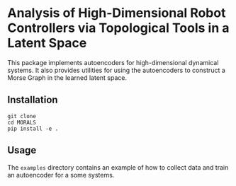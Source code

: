 # Analysis of High-Dimensional Robot Controllers via Topological Tools in a Latent Space
This package implements autoencoders for high-dimensional dynamical systems. It also provides utilities for using the autoencoders to construct a Morse Graph in the learned latent space.

## Installation
```
git clone 
cd MORALS
pip install -e .
```

## Usage
The `examples` directory contains an example of how to collect data and train an autoencoder for a some systems. 
